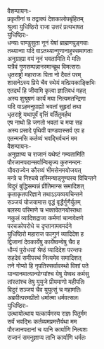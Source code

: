 वैशम्पायनः-  
प्रकृतीनां च तद्वाक्यं देशकालोपबृंहितम्  
श्रुत्वा युधिष्ठिरो राजा उत्तरं प्रत्यभाषत  
युधिष्ठिरः-  
धन्याः पाण्डुसुता नूनं येषां ब्राह्मणपुङ्गवाः  
तथ्यान्वा यदि वाऽतथ्यान्गुणानाहुस्समागताः  
अनुग्राह्या वयं नूनं भवतामिति मे मतिः  
यत्रैवं गुणसम्पन्नानस्मान्ब्रूथ विमत्सराः  
धृतराष्ट्रो महाराजः पिता नो दैवतं परम्  
शासनेऽस्य प्रिये चैव स्थेयं मत्प्रियकाङ्क्षिभिः  
एतदर्थं हि जीवामि कृत्वा ज्ञातिवधं महत्  
अस्य शुश्रूषणं कार्यं मया नित्यमतन्द्रिणा  
यदि वाऽहमनुग्राह्यो भवतां सुहृदां तथा  
धृतराष्ट्रे यथापूर्वं वृत्तिं वर्तितुमर्हथ  
एष नाथो हि जगतो भवतां च मया सह  
अस्य प्रसादे पृथिवी पाण्डवास्सर्व एव ह  
एतन्मनसि कर्तव्यं भवद्भिर्वचनं मम  
वैशम्पायनः-  
अनुज्ञाप्य च राजानं यथेष्टं गम्यतामिति  
पौरजानपदान्सर्वान्विसृज्य कुरुनन्दनः  
यौवराज्येन कौरव्यं भीमसेनमयोजयत्  
मन्त्रे च निश्चये तस्मिन्षाड्गुण्यस्य विचिन्तने  
विदुरं बुद्धिसम्पन्नं प्रीतिमान्स समादिशत्  
कृताकृतपरिज्ञाने तथाऽऽयव्ययचिन्तने  
सञ्जयं योजयामास वृद्धं वृद्धैर्गुणैर्युतम्  
बलस्य परिमाणे च भक्तवेतनयोस्तथा  
नकुलं व्यादिशद्राजा कर्मणां चान्ववेक्षणे  
परचक्रोपरोधे च दृप्तानामवमर्दने  
युधिष्ठिरो महाराज फल्गुनं व्यादिदेश ह  
द्विजानां देवकार्येषु कार्येष्वन्येषु चैव ह  
धौम्यं पुरोधसां श्रेष्ठं व्यादिदेश परन्तपः  
सहदेवं समीपस्थं नित्यमेव समादिशत्  
तने गोप्यो हि नृपतिस्सर्वावस्थो विशां पते  
यान्यानमात्यान्योग्यांश्च येषु येष्वथ कर्मसु  
तांस्तांश्च तेषु युयुजे प्रीयमाणो महीपतिः  
विदुरं सञ्जयं चैव युयुत्सुं च महामतिः  
अब्रवीत्परमप्रीतो धर्मात्मा धर्मवत्सलः  
युधिष्ठिरः-  
उत्थायोत्थाय यत्कार्यमस्य राज्ञः पितुर्मम  
सर्वं भवद्भिः कर्तव्यमप्रमत्तैर्यथा मम  
पौरजानपदानां च यानि कार्याणि नित्यशः  
राजानं समनुज्ञाप्य तानि कार्याणि धर्मतः   
